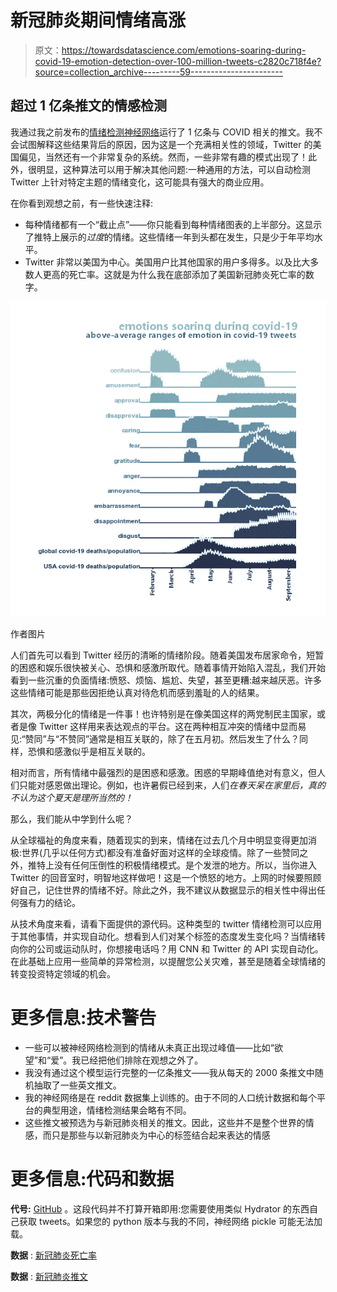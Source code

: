 # 新冠肺炎期间情绪高涨

> 原文：<https://towardsdatascience.com/emotions-soaring-during-covid-19-emotion-detection-over-100-million-tweets-c2820c718f4e?source=collection_archive---------59----------------------->

## 超过 1 亿条推文的情感检测

我通过我之前发布的[情绪检测神经网络](https://medium.com/swlh/natural-language-processing-emotion-detection-with-multi-class-multi-label-convolutional-neural-d6b578037cbd)运行了 1 亿条与 COVID 相关的推文。我不会试图解释这些结果背后的原因，因为这是一个充满相关性的领域，Twitter 的美国偏见，当然还有一个非常复杂的系统。然而，一些非常有趣的模式出现了！此外，很明显，这种算法可以用于解决其他问题:一种通用的方法，可以自动检测 Twitter 上针对特定主题的情绪变化，这可能具有强大的商业应用。

在你看到观想之前，有一些快速注释:

*   每种情绪都有一个“截止点”——你只能看到每种情绪图表的上半部分。这显示了推特上展示的*过度*的情绪。这些情绪一年到头都在发生，只是少于年平均水平。
*   Twitter 非常以美国为中心。美国用户比其他国家的用户多得多。以及比大多数人更高的死亡率。这就是为什么我在底部添加了美国新冠肺炎死亡率的数字。

![](img/af9d4466815f241194a64c6e58cdbed5.png)

作者图片

人们首先可以看到 Twitter 经历的清晰的情绪阶段。随着美国发布居家命令，短暂的困惑和娱乐很快被关心、恐惧和感激所取代。随着事情开始陷入混乱，我们开始看到一些沉重的负面情绪:愤怒、烦恼、尴尬、失望，甚至更糟:越来越厌恶。许多这些情绪可能是那些因拒绝认真对待危机而感到羞耻的人的结果。

其次，两极分化的情绪是一件事！也许特别是在像美国这样的两党制民主国家，或者是像 Twitter 这样用来表达观点的平台。这在两种相互冲突的情绪中显而易见:“赞同”与“不赞同”通常是相互关联的，除了在五月初。然后发生了什么？同样，恐惧和感激似乎是相互关联的。

相对而言，所有情绪中最强烈的是困惑和感激。困惑的早期峰值绝对有意义，但人们只能对感恩做出理论。例如，也许暑假已经到来，人们*在春天呆在家里后，真的不认为这个夏天是理所当然的！*

那么，我们能从中学到什么呢？

从全球福祉的角度来看，随着现实的到来，情绪在过去几个月中明显变得更加消极:世界(几乎以任何方式)都没有准备好面对这样的全球疫情。除了一些赞同之外，推特上没有任何压倒性的积极情绪模式。是个发泄的地方。所以，当你进入 Twitter 的回音室时，明智地这样做吧！这是一个愤怒的地方。上网的时候要照顾好自己，记住世界的情绪不好。除此之外，我不建议从数据显示的相关性中得出任何强有力的结论。

从技术角度来看，请看下面提供的源代码。这种类型的 twitter 情绪检测可以应用于其他事情，并实现自动化。想看到人们对某个标签的态度发生变化吗？当情绪转向你的公司或运动队时，你想接电话吗？用 CNN 和 Twitter 的 API 实现自动化。在此基础上应用一些简单的异常检测，以提醒您公关灾难，甚至是随着全球情绪的转变投资特定领域的机会。

# 更多信息:技术警告

*   一些可以被神经网络检测到的情绪从未真正出现过峰值——比如“欲望”和“爱”。我已经把他们排除在观想之外了。
*   我没有通过这个模型运行完整的一亿条推文——我从每天的 2000 条推文中随机抽取了一些英文推文。
*   我的神经网络是在 reddit 数据集上训练的。由于不同的人口统计数据和每个平台的典型用途，情绪检测结果会略有不同。
*   这些推文被预选为与新冠肺炎相关的推文。因此，这些并不是整个世界的情感，而只是那些与以新冠肺炎为中心的标签结合起来表达的情感

# 更多信息:代码和数据

**代号:** [GitHub](https://github.com/rian-van-den-ander/explorations/tree/master/covid-sentiment) 。这段代码并不打算开箱即用:您需要使用类似 Hydrator 的东西自己获取 tweets。如果您的 python 版本与我的不同，神经网络 pickle 可能无法加载。

**数据** : [新冠肺炎死亡率](https://ourworldindata.org/coronavirus-data?country=~OWID_WRL)

**数据** : [新冠肺炎推文](https://github.com/delvinso/covid19_one_hundred_million_unique_tweets)
